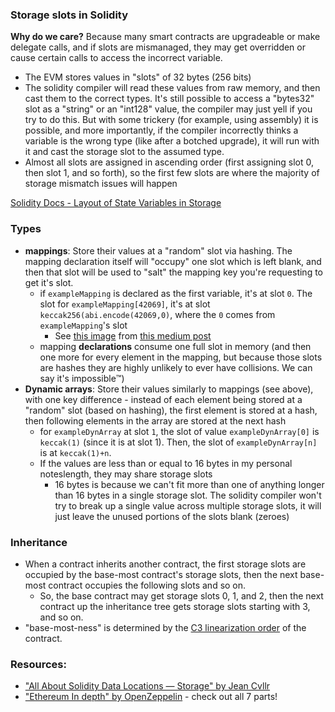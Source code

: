 ### Storage slots in Solidity

**Why do we care?** Because many smart contracts are upgradeable or make delegate calls, and if slots are mismanaged, they may get overridden or cause certain calls to access the incorrect variable. 
- The EVM stores values in "slots" of 32 bytes (256 bits)
- The solidity compiler will read these values from raw memory, and then cast them to the correct types. It's still possible to access a "bytes32" slot as a "string" or an "int128" value, the compiler may just yell if you try to do this. But with some trickery (for example, using assembly) it is possible, and more importantly, if the compiler incorrectly thinks a variable is the wrong type (like after a botched upgrade), it will run with it and cast the storage slot to the assumed type.
- Almost all slots are assigned in ascending order (first assigning slot 0, then slot 1, and so forth), so the first few slots are where the majority of storage mismatch issues will happen

[Solidity Docs - Layout of State Variables in Storage](https://docs.soliditylang.org/en/latest/internals/layout_in_storage.html#layout-of-state-variables-in-storage)

### Types

- **mappings**: Store their values at a "random" slot via hashing. The mapping declaration itself will "occupy" one slot which is left blank, and then that slot will be used to "salt" the mapping key you're requesting to get it's slot.
  - if `exampleMapping` is declared as the first variable, it's at slot `0`. The slot for `exampleMapping[42069]`, it's at slot `keccak256(abi.encode(42069,0)`, where the `0` comes from `exampleMapping`'s slot
    - See [this image](https://miro.medium.com/max/1400/1*YKIFfJIaAlHpPrtPMXeCbA.png) from [this medium post](https://medium.com/coinmonks/solidity-tutorial-all-about-mappings-29a12269ee14) 
  - mapping **declarations** consume one full slot in memory (and then one more for every element in the mapping, but because those slots are hashes they are highly unlikely to ever have collisions. We can say it's impossible™️)
- **Dynamic arrays**: Store their values similarly to mappings (see above), with one key difference - instead of each element being stored at a "random" slot (based on hashing), the first element is stored at a hash, then following elements in the array are stored at the next hash
  - for `exampleDynArray` at slot `1`, the slot of value `exampleDynArray[0]` is `keccak(1)` (since it is at slot 1). Then, the slot of `exampleDynArray[n]` is at `keccak(1)+n`.
  - If the values are less than or equal to 16 bytes in my personal noteslength, they may share storage slots
    - 16 bytes is because we can't fit more than one of anything longer than 16 bytes in a single storage slot. The solidity compiler won't try to break up a single value across multiple storage slots, it will just leave the unused portions of the slots blank (zeroes)

### Inheritance

- When a contract inherits another contract, the first storage slots are occupied by the base-most contract's storage slots, then the next base-most contract occupies the following slots and so on. 
  - So, the base contract may get storage slots 0, 1, and 2, then the next contract up the inheritance tree gets storage slots starting with 3, and so on.
- "base-most-ness" is determined by the [C3 linearization order](https://en.wikipedia.org/wiki/C3_linearization) of the contract.

### Resources:

- ["All About Solidity Data Locations — Storage" by Jean Cvllr](https://betterprogramming.pub/all-about-solidity-data-locations-part-i-storage-e50604bfc1ad)
- ["Ethereum In depth" by OpenZeppelin](https://blog.openzeppelin.com/ethereum-in-depth-part-1-968981e6f833/) - check out all 7 parts!
